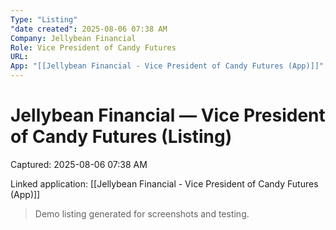 ```yaml
---
Type: "Listing"
"date created": 2025-08-06 07:38 AM
Company: Jellybean Financial
Role: Vice President of Candy Futures
URL:
App: "[[Jellybean Financial - Vice President of Candy Futures (App)]]"
---
```

# Jellybean Financial — Vice President of Candy Futures (Listing)

Captured: 2025-08-06 07:38 AM

Linked application: [[Jellybean Financial - Vice President of Candy Futures (App)]]

> Demo listing generated for screenshots and testing.
